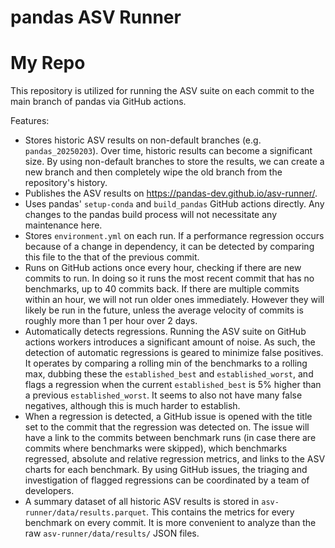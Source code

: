 # pandas ASV Runner
# My Repo
This repository is utilized for running the ASV suite on each commit to the main branch of pandas via GitHub actions.

Features:

- Stores historic ASV results on non-default branches (e.g. `pandas_20250203`). Over time, historic results can become a significant size. By using non-default branches to store the results, we can create a new branch and then completely wipe the old branch from the repository's history.
- Publishes the ASV results on https://pandas-dev.github.io/asv-runner/.
- Uses pandas' `setup-conda` and `build_pandas` GitHub actions directly. Any changes to the pandas build process will not necessitate any maintenance here.
- Stores `environment.yml` on each run. If a performance regression occurs because of a change in dependency, it can be detected by comparing this file to the that of the previous commit.
- Runs on GitHub actions once every hour, checking if there are new commits to run. In doing so it runs the most recent commit that has no benchmarks, up to 40 commits back. If there are multiple commits within an hour, we will not run older ones immediately. However they will likely be run in the future, unless the average velocity of commits is roughly more than 1 per hour over 2 days.
- Automatically detects regressions. Running the ASV suite on GitHub actions workers introduces a significant amount of noise. As such, the detection of automatic regressions is geared to minimize false positives. It operates by comparing a rolling min of the benchmarks to a rolling max, dubbing these the `established_best` and `established_worst`, and flags a regression when the current `established_best` is 5% higher than a previous `established_worst`. It seems to also not have many false negatives, although this is much harder to establish.
- When a regression is detected, a GitHub issue is opened with the title set to the commit that the regression was detected on. The issue will have a link to the commits between benchmark runs (in case there are commits where benchmarks were skipped), which benchmarks regressed, absolute and relative regression metrics, and links to the ASV charts for each benchmark. By using GitHub issues, the triaging and investigation of flagged regressions can be coordinated by a team of developers.
- A summary dataset of all historic ASV results is stored in `asv-runner/data/results.parquet`. This contains the metrics for every benchmark on every commit. It is more convenient to analyze than the raw `asv-runner/data/results/` JSON files.
